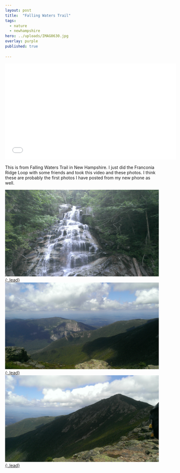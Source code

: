 ```yaml
---
layout: post
title:  "Falling Waters Trail"
tags:
  - nature
  - newhampshire
hero: ../uploads/IMAG0630.jpg
overlay: purple
published: true

---
```


<iframe width="560" height="315" src="../uploads/VIDEO0031.mp4" frameborder="0">waterfall</iframe>

This is from Falling Waters Trail in New Hampshire. I just did the Franconia Ridge Loop with some friends and took this video and these photos. I think these are probably the first photos I have posted from my new phone as well.

[![Falling Waters Trail](../uploads/IMAG0630.jpg){:.lead}](../uploads/IMAG0630.jpg)
[![View from the ridge](../uploads/IMAG0636.jpg){:.lead}](../uploads/IMAG0636.jpg)
[![still a bit more to go](../uploads/IMAG0638.jpg){:.lead}](../uploads/IMAG0638.jpg)